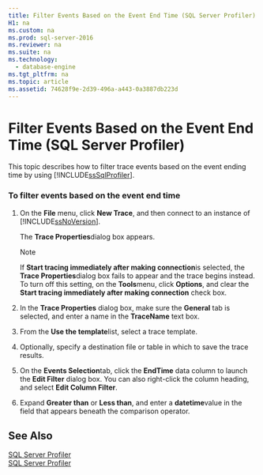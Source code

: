 ```yaml
---
title: Filter Events Based on the Event End Time (SQL Server Profiler)
H1: na
ms.custom: na
ms.prod: sql-server-2016
ms.reviewer: na
ms.suite: na
ms.technology: 
  - database-engine
ms.tgt_pltfrm: na
ms.topic: article
ms.assetid: 74628f9e-2d39-496a-a443-0a3887db223d
---
```

# Filter Events Based on the Event End Time (SQL Server Profiler)
  This topic describes how to filter trace events based on the event ending time by using [!INCLUDE[ssSqlProfiler](../../Topics/TopicNameContainA/includes/ssSqlProfiler_md.md)].  
  
### To filter events based on the event end time  
  
1.  On the **File** menu, click **New Trace**, and then connect to an instance of [!INCLUDE[ssNoVersion](../../Topics/TopicNameContainA/includes/ssNoVersion_md.md)].  
  
     The **Trace Properties**dialog box appears.  
  
    > [!NOTE]  
    >  If **Start tracing immediately after making connection**is selected, the **Trace Properties**dialog box fails to appear and the trace begins instead. To turn off this setting, on the **Tools**menu, click **Options**, and clear the **Start tracing immediately after making connection** check box.  
  
2.  In the **Trace Properties** dialog box, make sure the **General** tab is selected, and enter a name in the **TraceName** text box.  
  
3.  From the **Use the template**list, select a trace template.  
  
4.  Optionally, specify a destination file or table in which to save the trace results.  
  
5.  On the **Events Selection**tab, click the **EndTime** data column to launch the **Edit Filter** dialog box. You can also right-click the column heading, and select **Edit Column Filter**.  
  
6.  Expand **Greater than** or **Less than**, and enter a **datetime**value in the field that appears beneath the comparison operator.  
  
## See Also  
 [SQL Server Profiler](../../Topics/TopicNameNotContainA/SQL-Server-Profiler.md)   
 [SQL Server Profiler](../../Topics/TopicNameNotContainA/SQL-Server-Profiler.md)  
  
  
